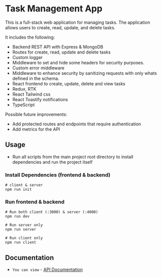 # Task Management App

This is a full-stack web application for managing tasks. The application allows users to create, read, update, and delete tasks.

It includes the following:

- Backend REST API with Express & MongoDB
- Routes for create, read, update and delete tasks
- Custom logger
- Middleware to set and hide some headers for security purposes.
- Custom error middleware
- Middleware to enhance security by sanitizing requests with only whats defined in the schema.
- React frontend to create, update, delete and view tasks
- Redux, RTK
- React Tailwind css
- React Toastify notifications
- TypeScript

Possible future improvements:

- Add protected routes and endpoints that require authentication
- Add metrics for the API

## Usage

- Run all scripts from the main project root directory to install dependencies and run the project itself

### Install Dependencies (frontend & backend)

```
# client & server
npm run init
```

### Run frontend & backend

```
# Run both client (:3000) & server (:4000)
npm run dev

# Run server only
npm run server

# Run client only
npm run client
```

## Documentation

- `You can view` - [API Documentation](https://documenter.getpostman.com/view/12461632/2s9Y5cuLNz)
